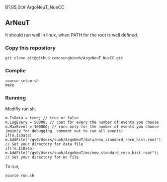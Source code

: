 B1;95;0c# ArgoNeuT_NueCC

## ArNeuT

It should run well in linux, when PATH for the root is well defined.

### Copy this repository
```
git clone git@github.com:sungbinoh/ArgoNeuT_NueCC.git
```

### Complie
```
source setup.sh
make
```

### Running
Modifiy run.sh. 
```
m.IsData = true; // true or false
m.LogEvery = 50000; // cout for every the number of events you choose
m.MaxEvent = 100000; // runs only for the number of events you choose (mainly for debugging, comment out to run all events)
if(m.IsData) m.AddFile("/gv0/Users/suoh/ArgoNeuT/data/new_standard_reco_hist.root"); // Set your directory for data file
if(!m.IsData) m.AddFile("/gv0/Users/suoh/ArgoNeuT/mc/new_standard_reco_hist.root"); // Set your directory for mc file
```

To run,
```
source run.sh
```